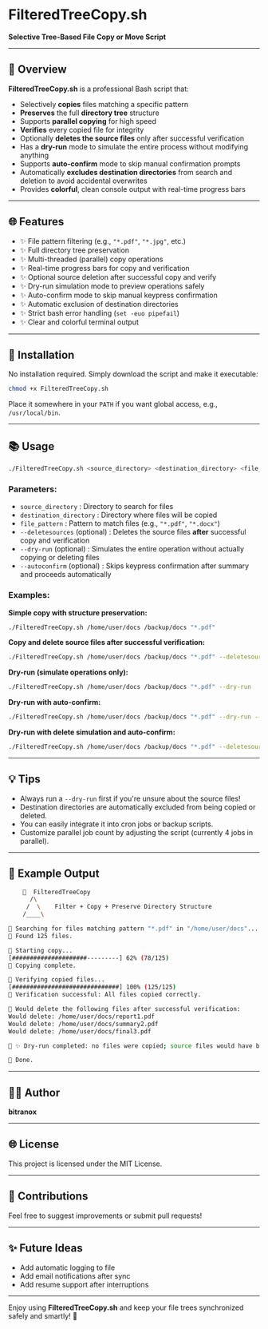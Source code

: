 # FilteredTreeCopy.sh

**Selective Tree-Based File Copy or Move Script**

---

## 🌳 Overview

**FilteredTreeCopy.sh** is a professional Bash script that:

- Selectively **copies** files matching a specific pattern
- **Preserves** the full **directory tree** structure
- Supports **parallel copying** for high speed
- **Verifies** every copied file for integrity
- Optionally **deletes the source files** only after successful verification
- Has a **dry-run** mode to simulate the entire process without modifying anything
- Supports **auto-confirm** mode to skip manual confirmation prompts
- Automatically **excludes destination directories** from search and deletion to avoid accidental overwrites
- Provides **colorful**, clean console output with real-time progress bars

---

## 🌐 Features

- ✨ File pattern filtering (e.g., `"*.pdf"`, `"*.jpg"`, etc.)
- ✨ Full directory tree preservation
- ✨ Multi-threaded (parallel) copy operations
- ✨ Real-time progress bars for copy and verification
- ✨ Optional source deletion after successful copy and verify
- ✨ Dry-run simulation mode to preview operations safely
- ✨ Auto-confirm mode to skip manual keypress confirmation
- ✨ Automatic exclusion of destination directories
- ✨ Strict bash error handling (`set -euo pipefail`)
- ✨ Clear and colorful terminal output

---

## 🔧 Installation

No installation required. Simply download the script and make it executable:

```bash
chmod +x FilteredTreeCopy.sh
```

Place it somewhere in your `PATH` if you want global access, e.g., `/usr/local/bin`.

---

## 📚 Usage

```bash
./FilteredTreeCopy.sh <source_directory> <destination_directory> <file_pattern> [--deletesources] [--dry-run] [--autoconfirm]
```

### Parameters:

- `source_directory` : Directory to search for files
- `destination_directory` : Directory where files will be copied
- `file_pattern` : Pattern to match files (e.g., `"*.pdf"`, `"*.docx"`)
- `--deletesources` (optional) : Deletes the source files **after** successful copy and verification
- `--dry-run` (optional) : Simulates the entire operation without actually copying or deleting files
- `--autoconfirm` (optional) : Skips keypress confirmation after summary and proceeds automatically

### Examples:

**Simple copy with structure preservation:**

```bash
./FilteredTreeCopy.sh /home/user/docs /backup/docs "*.pdf"
```

**Copy and delete source files after successful verification:**

```bash
./FilteredTreeCopy.sh /home/user/docs /backup/docs "*.pdf" --deletesources
```

**Dry-run (simulate operations only):**

```bash
./FilteredTreeCopy.sh /home/user/docs /backup/docs "*.pdf" --dry-run
```

**Dry-run with auto-confirm:**

```bash
./FilteredTreeCopy.sh /home/user/docs /backup/docs "*.pdf" --dry-run --autoconfirm
```

**Dry-run with delete simulation and auto-confirm:**

```bash
./FilteredTreeCopy.sh /home/user/docs /backup/docs "*.pdf" --deletesources --dry-run --autoconfirm
```

---

## 💡 Tips

- Always run a `--dry-run` first if you're unsure about the source files!
- Destination directories are automatically excluded from being copied or deleted.
- You can easily integrate it into cron jobs or backup scripts.
- Customize parallel job count by adjusting the script (currently 4 jobs in parallel).

---

## 🎨 Example Output

```bash
    🌳  FilteredTreeCopy
      /\
     /  \    Filter + Copy + Preserve Directory Structure
    /____\

🔹 Searching for files matching pattern "*.pdf" in "/home/user/docs"...
🔹 Found 125 files.

🔹 Starting copy...
[#####################---------] 62% (78/125)
🔹 Copying complete.

🔹 Verifying copied files...
[##############################] 100% (125/125)
🔹 Verification successful: All files copied correctly.

🔹 Would delete the following files after successful verification:
Would delete: /home/user/docs/report1.pdf
Would delete: /home/user/docs/summary2.pdf
Would delete: /home/user/docs/final3.pdf

🔹 ✨ Dry-run completed: no files were copied; source files would have been deleted.

🔹 Done.
```

---

## 👨‍💼 Author

**bitranox**

---

## 🌐 License

This project is licensed under the MIT License.

---

## 🎉 Contributions

Feel free to suggest improvements or submit pull requests!

---

## ✨ Future Ideas

- Add automatic logging to file
- Add email notifications after sync
- Add resume support after interruptions

---

Enjoy using **FilteredTreeCopy.sh** and keep your file trees synchronized safely and smartly! 🌳

